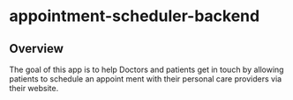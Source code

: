 # appointment-scheduler-backend

## Overview

The goal of this app is to help Doctors and patients get in touch 
by allowing patients to schedule an appoint ment with their personal
care providers via their website.

